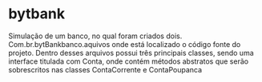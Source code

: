 # bytbank
Simulação de um banco, no qual foram criados dois. Com.br.bytBankbanco.aquivos onde está localizado o código fonte do projeto. Dentro desses arquivos possui três principais classes, sendo uma interface titulada com Conta, onde contém métodos abstratos que serão sobrescritos nas classes ContaCorrente e ContaPoupanca
